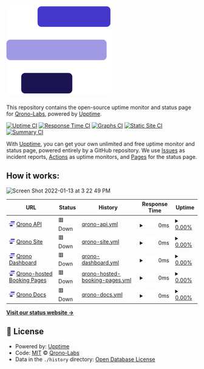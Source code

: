 # [![Qrono Uptime](https://raw.githubusercontent.com/Qrono-Labs/uptime/4b7ab1139485f65c7462ae0ac4afa56f99539f02/assets/qrono-icon.svg)](https://qrono.dev)

This repository contains the open-source uptime monitor and status page for [Qrono-Labs](https://status.qrono.dev), powered by [Upptime](https://github.com/upptime/upptime).

[![Uptime CI](https://github.com/Qrono-Labs/uptime/workflows/Uptime%20CI/badge.svg)](https://github.com/Qrono-Labs/uptime/actions?query=workflow%3A%22Uptime+CI%22)
[![Response Time CI](https://github.com/Qrono-Labs/uptime/workflows/Response%20Time%20CI/badge.svg)](https://github.com/Qrono-Labs/uptime/actions?query=workflow%3A%22Response+Time+CI%22)
[![Graphs CI](https://github.com/Qrono-Labs/uptime/workflows/Graphs%20CI/badge.svg)](https://github.com/Qrono-Labs/uptime/actions?query=workflow%3A%22Graphs+CI%22)
[![Static Site CI](https://github.com/Qrono-Labs/uptime/workflows/Static%20Site%20CI/badge.svg)](https://github.com/Qrono-Labs/uptime/actions?query=workflow%3A%22Static+Site+CI%22)
[![Summary CI](https://github.com/Qrono-Labs/uptime/workflows/Summary%20CI/badge.svg)](https://github.com/Qrono-Labs/uptime/actions?query=workflow%3A%22Summary+CI%22)

With [Upptime](https://upptime.js.org), you can get your own unlimited and free uptime monitor and status page, powered entirely by a GitHub repository. We use [Issues](https://github.com/Qrono-Labs/uptime/issues) as incident reports, [Actions](https://github.com/Qrono-Labs/uptime/actions) as uptime monitors, and [Pages](https://status.qrono.dev) for the status page.

## How it works:

<img width="828" alt="Screen Shot 2022-01-13 at 3 22 49 PM" src="https://user-images.githubusercontent.com/25114792/149403653-5013acb8-a42a-4691-9692-f65898e46404.png">

<!--start: status pages-->
<!-- This summary is generated by Upptime (https://github.com/upptime/upptime) -->
<!-- Do not edit this manually, your changes will be overwritten -->
<!-- prettier-ignore -->
| URL | Status | History | Response Time | Uptime |
| --- | ------ | ------- | ------------- | ------ |
| <img alt="" src="https://raw.githubusercontent.com/Qrono-Labs/uptime/4b7ab1139485f65c7462ae0ac4afa56f99539f02/assets/qrono-icon.svg" height="13"> [Qrono API](https://qrono.dev/api/) | 🟥 Down | [qrono-api.yml](https://github.com/Qrono-Labs/uptime/commits/HEAD/history/qrono-api.yml) | <details><summary><img alt="Response time graph" src="./graphs/qrono-api/response-time-week.png" height="20"> 0ms</summary><br><a href="https://status.qrono.dev/history/qrono-api"><img alt="Response time 572" src="https://img.shields.io/endpoint?url=https%3A%2F%2Fraw.githubusercontent.com%2FQrono-Labs%2Fuptime%2FHEAD%2Fapi%2Fqrono-api%2Fresponse-time.json"></a><br><a href="https://status.qrono.dev/history/qrono-api"><img alt="24-hour response time 0" src="https://img.shields.io/endpoint?url=https%3A%2F%2Fraw.githubusercontent.com%2FQrono-Labs%2Fuptime%2FHEAD%2Fapi%2Fqrono-api%2Fresponse-time-day.json"></a><br><a href="https://status.qrono.dev/history/qrono-api"><img alt="7-day response time 0" src="https://img.shields.io/endpoint?url=https%3A%2F%2Fraw.githubusercontent.com%2FQrono-Labs%2Fuptime%2FHEAD%2Fapi%2Fqrono-api%2Fresponse-time-week.json"></a><br><a href="https://status.qrono.dev/history/qrono-api"><img alt="30-day response time 0" src="https://img.shields.io/endpoint?url=https%3A%2F%2Fraw.githubusercontent.com%2FQrono-Labs%2Fuptime%2FHEAD%2Fapi%2Fqrono-api%2Fresponse-time-month.json"></a><br><a href="https://status.qrono.dev/history/qrono-api"><img alt="1-year response time 583" src="https://img.shields.io/endpoint?url=https%3A%2F%2Fraw.githubusercontent.com%2FQrono-Labs%2Fuptime%2FHEAD%2Fapi%2Fqrono-api%2Fresponse-time-year.json"></a></details> | <details><summary><a href="https://status.qrono.dev/history/qrono-api">0.00%</a></summary><a href="https://status.qrono.dev/history/qrono-api"><img alt="All-time uptime 67.38%" src="https://img.shields.io/endpoint?url=https%3A%2F%2Fraw.githubusercontent.com%2FQrono-Labs%2Fuptime%2FHEAD%2Fapi%2Fqrono-api%2Fuptime.json"></a><br><a href="https://status.qrono.dev/history/qrono-api"><img alt="24-hour uptime 0.00%" src="https://img.shields.io/endpoint?url=https%3A%2F%2Fraw.githubusercontent.com%2FQrono-Labs%2Fuptime%2FHEAD%2Fapi%2Fqrono-api%2Fuptime-day.json"></a><br><a href="https://status.qrono.dev/history/qrono-api"><img alt="7-day uptime 0.00%" src="https://img.shields.io/endpoint?url=https%3A%2F%2Fraw.githubusercontent.com%2FQrono-Labs%2Fuptime%2FHEAD%2Fapi%2Fqrono-api%2Fuptime-week.json"></a><br><a href="https://status.qrono.dev/history/qrono-api"><img alt="30-day uptime 0.00%" src="https://img.shields.io/endpoint?url=https%3A%2F%2Fraw.githubusercontent.com%2FQrono-Labs%2Fuptime%2FHEAD%2Fapi%2Fqrono-api%2Fuptime-month.json"></a><br><a href="https://status.qrono.dev/history/qrono-api"><img alt="1-year uptime 64.06%" src="https://img.shields.io/endpoint?url=https%3A%2F%2Fraw.githubusercontent.com%2FQrono-Labs%2Fuptime%2FHEAD%2Fapi%2Fqrono-api%2Fuptime-year.json"></a></details>
| <img alt="" src="https://raw.githubusercontent.com/Qrono-Labs/uptime/4b7ab1139485f65c7462ae0ac4afa56f99539f02/assets/qrono-icon.svg" height="13"> [Qrono Site](https://qrono.dev/) | 🟥 Down | [qrono-site.yml](https://github.com/Qrono-Labs/uptime/commits/HEAD/history/qrono-site.yml) | <details><summary><img alt="Response time graph" src="./graphs/qrono-site/response-time-week.png" height="20"> 0ms</summary><br><a href="https://status.qrono.dev/history/qrono-site"><img alt="Response time 128" src="https://img.shields.io/endpoint?url=https%3A%2F%2Fraw.githubusercontent.com%2FQrono-Labs%2Fuptime%2FHEAD%2Fapi%2Fqrono-site%2Fresponse-time.json"></a><br><a href="https://status.qrono.dev/history/qrono-site"><img alt="24-hour response time 0" src="https://img.shields.io/endpoint?url=https%3A%2F%2Fraw.githubusercontent.com%2FQrono-Labs%2Fuptime%2FHEAD%2Fapi%2Fqrono-site%2Fresponse-time-day.json"></a><br><a href="https://status.qrono.dev/history/qrono-site"><img alt="7-day response time 0" src="https://img.shields.io/endpoint?url=https%3A%2F%2Fraw.githubusercontent.com%2FQrono-Labs%2Fuptime%2FHEAD%2Fapi%2Fqrono-site%2Fresponse-time-week.json"></a><br><a href="https://status.qrono.dev/history/qrono-site"><img alt="30-day response time 0" src="https://img.shields.io/endpoint?url=https%3A%2F%2Fraw.githubusercontent.com%2FQrono-Labs%2Fuptime%2FHEAD%2Fapi%2Fqrono-site%2Fresponse-time-month.json"></a><br><a href="https://status.qrono.dev/history/qrono-site"><img alt="1-year response time 135" src="https://img.shields.io/endpoint?url=https%3A%2F%2Fraw.githubusercontent.com%2FQrono-Labs%2Fuptime%2FHEAD%2Fapi%2Fqrono-site%2Fresponse-time-year.json"></a></details> | <details><summary><a href="https://status.qrono.dev/history/qrono-site">0.00%</a></summary><a href="https://status.qrono.dev/history/qrono-site"><img alt="All-time uptime 67.38%" src="https://img.shields.io/endpoint?url=https%3A%2F%2Fraw.githubusercontent.com%2FQrono-Labs%2Fuptime%2FHEAD%2Fapi%2Fqrono-site%2Fuptime.json"></a><br><a href="https://status.qrono.dev/history/qrono-site"><img alt="24-hour uptime 0.00%" src="https://img.shields.io/endpoint?url=https%3A%2F%2Fraw.githubusercontent.com%2FQrono-Labs%2Fuptime%2FHEAD%2Fapi%2Fqrono-site%2Fuptime-day.json"></a><br><a href="https://status.qrono.dev/history/qrono-site"><img alt="7-day uptime 0.00%" src="https://img.shields.io/endpoint?url=https%3A%2F%2Fraw.githubusercontent.com%2FQrono-Labs%2Fuptime%2FHEAD%2Fapi%2Fqrono-site%2Fuptime-week.json"></a><br><a href="https://status.qrono.dev/history/qrono-site"><img alt="30-day uptime 0.00%" src="https://img.shields.io/endpoint?url=https%3A%2F%2Fraw.githubusercontent.com%2FQrono-Labs%2Fuptime%2FHEAD%2Fapi%2Fqrono-site%2Fuptime-month.json"></a><br><a href="https://status.qrono.dev/history/qrono-site"><img alt="1-year uptime 64.06%" src="https://img.shields.io/endpoint?url=https%3A%2F%2Fraw.githubusercontent.com%2FQrono-Labs%2Fuptime%2FHEAD%2Fapi%2Fqrono-site%2Fuptime-year.json"></a></details>
| <img alt="" src="https://raw.githubusercontent.com/Qrono-Labs/uptime/4b7ab1139485f65c7462ae0ac4afa56f99539f02/assets/qrono-icon.svg" height="13"> [Qrono Dashboard](https://qrono.dev/dashboard/) | 🟥 Down | [qrono-dashboard.yml](https://github.com/Qrono-Labs/uptime/commits/HEAD/history/qrono-dashboard.yml) | <details><summary><img alt="Response time graph" src="./graphs/qrono-dashboard/response-time-week.png" height="20"> 0ms</summary><br><a href="https://status.qrono.dev/history/qrono-dashboard"><img alt="Response time 100" src="https://img.shields.io/endpoint?url=https%3A%2F%2Fraw.githubusercontent.com%2FQrono-Labs%2Fuptime%2FHEAD%2Fapi%2Fqrono-dashboard%2Fresponse-time.json"></a><br><a href="https://status.qrono.dev/history/qrono-dashboard"><img alt="24-hour response time 0" src="https://img.shields.io/endpoint?url=https%3A%2F%2Fraw.githubusercontent.com%2FQrono-Labs%2Fuptime%2FHEAD%2Fapi%2Fqrono-dashboard%2Fresponse-time-day.json"></a><br><a href="https://status.qrono.dev/history/qrono-dashboard"><img alt="7-day response time 0" src="https://img.shields.io/endpoint?url=https%3A%2F%2Fraw.githubusercontent.com%2FQrono-Labs%2Fuptime%2FHEAD%2Fapi%2Fqrono-dashboard%2Fresponse-time-week.json"></a><br><a href="https://status.qrono.dev/history/qrono-dashboard"><img alt="30-day response time 0" src="https://img.shields.io/endpoint?url=https%3A%2F%2Fraw.githubusercontent.com%2FQrono-Labs%2Fuptime%2FHEAD%2Fapi%2Fqrono-dashboard%2Fresponse-time-month.json"></a><br><a href="https://status.qrono.dev/history/qrono-dashboard"><img alt="1-year response time 98" src="https://img.shields.io/endpoint?url=https%3A%2F%2Fraw.githubusercontent.com%2FQrono-Labs%2Fuptime%2FHEAD%2Fapi%2Fqrono-dashboard%2Fresponse-time-year.json"></a></details> | <details><summary><a href="https://status.qrono.dev/history/qrono-dashboard">0.00%</a></summary><a href="https://status.qrono.dev/history/qrono-dashboard"><img alt="All-time uptime 67.38%" src="https://img.shields.io/endpoint?url=https%3A%2F%2Fraw.githubusercontent.com%2FQrono-Labs%2Fuptime%2FHEAD%2Fapi%2Fqrono-dashboard%2Fuptime.json"></a><br><a href="https://status.qrono.dev/history/qrono-dashboard"><img alt="24-hour uptime 0.00%" src="https://img.shields.io/endpoint?url=https%3A%2F%2Fraw.githubusercontent.com%2FQrono-Labs%2Fuptime%2FHEAD%2Fapi%2Fqrono-dashboard%2Fuptime-day.json"></a><br><a href="https://status.qrono.dev/history/qrono-dashboard"><img alt="7-day uptime 0.00%" src="https://img.shields.io/endpoint?url=https%3A%2F%2Fraw.githubusercontent.com%2FQrono-Labs%2Fuptime%2FHEAD%2Fapi%2Fqrono-dashboard%2Fuptime-week.json"></a><br><a href="https://status.qrono.dev/history/qrono-dashboard"><img alt="30-day uptime 0.00%" src="https://img.shields.io/endpoint?url=https%3A%2F%2Fraw.githubusercontent.com%2FQrono-Labs%2Fuptime%2FHEAD%2Fapi%2Fqrono-dashboard%2Fuptime-month.json"></a><br><a href="https://status.qrono.dev/history/qrono-dashboard"><img alt="1-year uptime 64.06%" src="https://img.shields.io/endpoint?url=https%3A%2F%2Fraw.githubusercontent.com%2FQrono-Labs%2Fuptime%2FHEAD%2Fapi%2Fqrono-dashboard%2Fuptime-year.json"></a></details>
| <img alt="" src="https://raw.githubusercontent.com/Qrono-Labs/uptime/4b7ab1139485f65c7462ae0ac4afa56f99539f02/assets/qrono-icon.svg" height="13"> [Qrono-hosted Booking Pages](https://book.qrono.dev/demo) | 🟥 Down | [qrono-hosted-booking-pages.yml](https://github.com/Qrono-Labs/uptime/commits/HEAD/history/qrono-hosted-booking-pages.yml) | <details><summary><img alt="Response time graph" src="./graphs/qrono-hosted-booking-pages/response-time-week.png" height="20"> 0ms</summary><br><a href="https://status.qrono.dev/history/qrono-hosted-booking-pages"><img alt="Response time 303" src="https://img.shields.io/endpoint?url=https%3A%2F%2Fraw.githubusercontent.com%2FQrono-Labs%2Fuptime%2FHEAD%2Fapi%2Fqrono-hosted-booking-pages%2Fresponse-time.json"></a><br><a href="https://status.qrono.dev/history/qrono-hosted-booking-pages"><img alt="24-hour response time 0" src="https://img.shields.io/endpoint?url=https%3A%2F%2Fraw.githubusercontent.com%2FQrono-Labs%2Fuptime%2FHEAD%2Fapi%2Fqrono-hosted-booking-pages%2Fresponse-time-day.json"></a><br><a href="https://status.qrono.dev/history/qrono-hosted-booking-pages"><img alt="7-day response time 0" src="https://img.shields.io/endpoint?url=https%3A%2F%2Fraw.githubusercontent.com%2FQrono-Labs%2Fuptime%2FHEAD%2Fapi%2Fqrono-hosted-booking-pages%2Fresponse-time-week.json"></a><br><a href="https://status.qrono.dev/history/qrono-hosted-booking-pages"><img alt="30-day response time 0" src="https://img.shields.io/endpoint?url=https%3A%2F%2Fraw.githubusercontent.com%2FQrono-Labs%2Fuptime%2FHEAD%2Fapi%2Fqrono-hosted-booking-pages%2Fresponse-time-month.json"></a><br><a href="https://status.qrono.dev/history/qrono-hosted-booking-pages"><img alt="1-year response time 312" src="https://img.shields.io/endpoint?url=https%3A%2F%2Fraw.githubusercontent.com%2FQrono-Labs%2Fuptime%2FHEAD%2Fapi%2Fqrono-hosted-booking-pages%2Fresponse-time-year.json"></a></details> | <details><summary><a href="https://status.qrono.dev/history/qrono-hosted-booking-pages">0.00%</a></summary><a href="https://status.qrono.dev/history/qrono-hosted-booking-pages"><img alt="All-time uptime 71.20%" src="https://img.shields.io/endpoint?url=https%3A%2F%2Fraw.githubusercontent.com%2FQrono-Labs%2Fuptime%2FHEAD%2Fapi%2Fqrono-hosted-booking-pages%2Fuptime.json"></a><br><a href="https://status.qrono.dev/history/qrono-hosted-booking-pages"><img alt="24-hour uptime 0.00%" src="https://img.shields.io/endpoint?url=https%3A%2F%2Fraw.githubusercontent.com%2FQrono-Labs%2Fuptime%2FHEAD%2Fapi%2Fqrono-hosted-booking-pages%2Fuptime-day.json"></a><br><a href="https://status.qrono.dev/history/qrono-hosted-booking-pages"><img alt="7-day uptime 0.00%" src="https://img.shields.io/endpoint?url=https%3A%2F%2Fraw.githubusercontent.com%2FQrono-Labs%2Fuptime%2FHEAD%2Fapi%2Fqrono-hosted-booking-pages%2Fuptime-week.json"></a><br><a href="https://status.qrono.dev/history/qrono-hosted-booking-pages"><img alt="30-day uptime 0.00%" src="https://img.shields.io/endpoint?url=https%3A%2F%2Fraw.githubusercontent.com%2FQrono-Labs%2Fuptime%2FHEAD%2Fapi%2Fqrono-hosted-booking-pages%2Fuptime-month.json"></a><br><a href="https://status.qrono.dev/history/qrono-hosted-booking-pages"><img alt="1-year uptime 68.27%" src="https://img.shields.io/endpoint?url=https%3A%2F%2Fraw.githubusercontent.com%2FQrono-Labs%2Fuptime%2FHEAD%2Fapi%2Fqrono-hosted-booking-pages%2Fuptime-year.json"></a></details>
| <img alt="" src="https://raw.githubusercontent.com/Qrono-Labs/uptime/4b7ab1139485f65c7462ae0ac4afa56f99539f02/assets/qrono-icon.svg" height="13"> [Qrono Docs](https://docs.qrono.dev/) | 🟥 Down | [qrono-docs.yml](https://github.com/Qrono-Labs/uptime/commits/HEAD/history/qrono-docs.yml) | <details><summary><img alt="Response time graph" src="./graphs/qrono-docs/response-time-week.png" height="20"> 0ms</summary><br><a href="https://status.qrono.dev/history/qrono-docs"><img alt="Response time 1101" src="https://img.shields.io/endpoint?url=https%3A%2F%2Fraw.githubusercontent.com%2FQrono-Labs%2Fuptime%2FHEAD%2Fapi%2Fqrono-docs%2Fresponse-time.json"></a><br><a href="https://status.qrono.dev/history/qrono-docs"><img alt="24-hour response time 0" src="https://img.shields.io/endpoint?url=https%3A%2F%2Fraw.githubusercontent.com%2FQrono-Labs%2Fuptime%2FHEAD%2Fapi%2Fqrono-docs%2Fresponse-time-day.json"></a><br><a href="https://status.qrono.dev/history/qrono-docs"><img alt="7-day response time 0" src="https://img.shields.io/endpoint?url=https%3A%2F%2Fraw.githubusercontent.com%2FQrono-Labs%2Fuptime%2FHEAD%2Fapi%2Fqrono-docs%2Fresponse-time-week.json"></a><br><a href="https://status.qrono.dev/history/qrono-docs"><img alt="30-day response time 0" src="https://img.shields.io/endpoint?url=https%3A%2F%2Fraw.githubusercontent.com%2FQrono-Labs%2Fuptime%2FHEAD%2Fapi%2Fqrono-docs%2Fresponse-time-month.json"></a><br><a href="https://status.qrono.dev/history/qrono-docs"><img alt="1-year response time 995" src="https://img.shields.io/endpoint?url=https%3A%2F%2Fraw.githubusercontent.com%2FQrono-Labs%2Fuptime%2FHEAD%2Fapi%2Fqrono-docs%2Fresponse-time-year.json"></a></details> | <details><summary><a href="https://status.qrono.dev/history/qrono-docs">0.00%</a></summary><a href="https://status.qrono.dev/history/qrono-docs"><img alt="All-time uptime 40.27%" src="https://img.shields.io/endpoint?url=https%3A%2F%2Fraw.githubusercontent.com%2FQrono-Labs%2Fuptime%2FHEAD%2Fapi%2Fqrono-docs%2Fuptime.json"></a><br><a href="https://status.qrono.dev/history/qrono-docs"><img alt="24-hour uptime 0.00%" src="https://img.shields.io/endpoint?url=https%3A%2F%2Fraw.githubusercontent.com%2FQrono-Labs%2Fuptime%2FHEAD%2Fapi%2Fqrono-docs%2Fuptime-day.json"></a><br><a href="https://status.qrono.dev/history/qrono-docs"><img alt="7-day uptime 0.00%" src="https://img.shields.io/endpoint?url=https%3A%2F%2Fraw.githubusercontent.com%2FQrono-Labs%2Fuptime%2FHEAD%2Fapi%2Fqrono-docs%2Fuptime-week.json"></a><br><a href="https://status.qrono.dev/history/qrono-docs"><img alt="30-day uptime 0.00%" src="https://img.shields.io/endpoint?url=https%3A%2F%2Fraw.githubusercontent.com%2FQrono-Labs%2Fuptime%2FHEAD%2Fapi%2Fqrono-docs%2Fuptime-month.json"></a><br><a href="https://status.qrono.dev/history/qrono-docs"><img alt="1-year uptime 34.20%" src="https://img.shields.io/endpoint?url=https%3A%2F%2Fraw.githubusercontent.com%2FQrono-Labs%2Fuptime%2FHEAD%2Fapi%2Fqrono-docs%2Fuptime-year.json"></a></details>

<!--end: status pages-->

[**Visit our status website →**](https://status.qrono.dev)

## 📄 License

- Powered by: [Upptime](https://github.com/upptime/upptime)
- Code: [MIT](./LICENSE) © [Qrono-Labs](https://status.qrono.dev)
- Data in the `./history` directory: [Open Database License](https://opendatacommons.org/licenses/odbl/1-0/)
